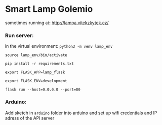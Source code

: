# Smart Lamp Golemio
sometimes running at: http://lampa.vitekzkytek.cz/
### Run server:
in the virtual environment:
`python3 -m venv lamp_env`

`source lamp_env/bin/activate`

`pip install -r requirements.txt`

`export FLASK_APP=lamp_flask`

`export FLASK_ENV=development`

`flask run --host=0.0.0.0 --port=80`

### Arduino:
Add sketch in `arduino` folder into arduino and set up wifi credentials and IP adress of the API server
